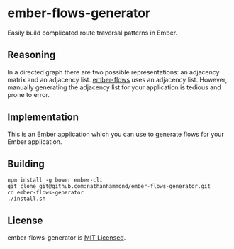 ember-flows-generator
=====================

Easily build complicated route traversal patterns in Ember.


Reasoning
---------

In a directed graph there are two possible representations: an adjacency matrix and an adjacency list. [ember-flows](https://github.com/nathanhammond/ember-flows) uses an adjacency list. However, manually generating the adjacency list for your application is tedious and prone to error.


Implementation
--------------

This is an Ember application which you can use to generate flows for your Ember application.


Building
--------

```
npm install -g bower ember-cli
git clone git@github.com:nathanhammond/ember-flows-generator.git
cd ember-flows-generator
./install.sh
```


License
-------

ember-flows-generator is [MIT Licensed](https://github.com/nathanhammond/ember-flows-generator/blob/master/LICENSE.md).
